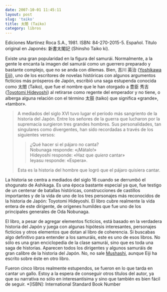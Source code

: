 ```yaml
---
date: 2007-10-01 11:45:11
layout: post
slug: 'taiko'
title: 太閤 (Taiko)
category: libros
---
```


Ediciones Martínez Roca S.A., 1981. ISBN: 84-270-2015-5. Español. Título original en Japonés: 新書太閣記 (Shinsho Taiko ki).





Existe una gran popularidad en la figura del samurái. Normalmente, a la gente le encanta la imagen del samurái como un guerrero preparado y bastante complejo, que no se anda con dilemas. Bien, 吉川 英治 ([Yoshikawa Eiji](http://en.wikipedia.org/wiki/Eiji_Yoshikawa)), uno de los escritores de novelas históricas con algunos argumentos ficticios más prósperos de Japón, escribió una saga estupenda conocida como  太閤 (Taiko), que fue el nombre que le han otorgado a 豊臣 秀吉 ([Toyotomi Hideyoshi](http://en.wikipedia.org/wiki/Toyotomi_Hideyoshi)) al retirarse como regente del emperador y no tiene, o alberga alguna relación con el término 太鼓 (taiko) que significa «grande», «tambor».





> A mediados del siglo XVI tuvo lugar el período más sangriento de la historia del Japón. Entre los señores de la guerra que lucharon por la supremacía surgieron tres grandes hombres. Sus personalidades, tan singulares como divergentes, han sido recordadas a través de los siguientes versos:
>
>> ¿Qué hacer si el pájaro no canta?  
Nobunaga responde: «¡Mátalo!»  
Hideyoshi responde: «Haz que _quiera_ cantar»  
Ieyasu responde: «Espera».
>
> Esta es la historia del hombre que logró que el pájaro quisiera cantar.





La historia se centra a mediados del siglo 16 cuando se derrumbó el shogunato de Ashikaga. Es una época bastante especial ya que, fue testigo de un centenar de batallas históricas, construcciones de castillos importantes y de la vida de uno de los tres personajes más reconocidos de la historia de Japón: Toyotomi Hideyoshi. El libro cubre realmente la vida entera de este dirigente, de orígenes humildes que fue uno de los principales generales de Oda Nobunaga.





El libro, a pesar de agregar elementos ficticios, está basado en la verdadera historia del Japón y juega con algunas hipótesis interesantes, personajes ficticios y otros elementos que dotan al libro de coherencia. Si buscabas algo definitivo para entender a los samuráis, este es uno de esos libros. No sólo es una gran enciclopedia de la clase samurái, sino que es toda una saga de historias. Aparecen todos los dirigentes y algunos samuráis de gran calibre de la historia del Japón. No, no sale [Mushashi](/2004/10/05/libros-comics-etc/), aunque Eiji ha escrito sobre éste en otro libro.





Fueron cinco libros realmente estupendos, se fueron en lo que tarda en cantar un gallo. Estoy a la espera de conseguir otros títulos del autor, ya que su narrativa no sólo en interesantísima y sino que también es bien fácil de seguir.
  *[ISBN]: International Standard Book Number

